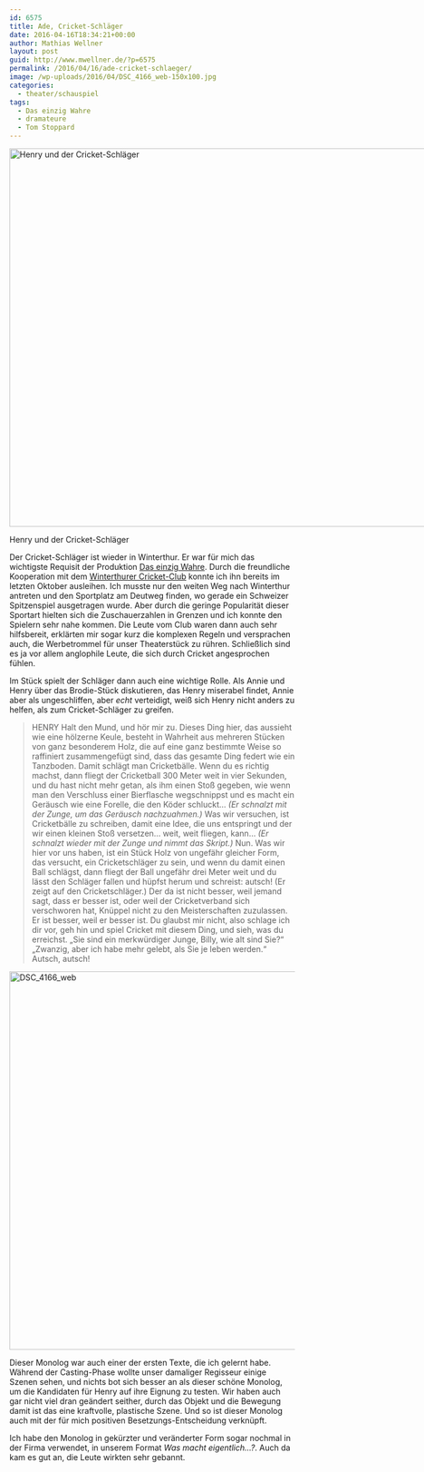 ```yaml
---
id: 6575
title: Ade, Cricket-Schläger
date: 2016-04-16T18:34:21+00:00
author: Mathias Wellner
layout: post
guid: http://www.mwellner.de/?p=6575
permalink: /2016/04/16/ade-cricket-schlaeger/
image: /wp-uploads/2016/04/DSC_4166_web-150x100.jpg
categories:
  - theater/schauspiel
tags:
  - Das einzig Wahre
  - dramateure
  - Tom Stoppard
---
```

<div id="attachment_6576" style="width: 1010px" class="wp-caption aligncenter">
  <img src="http://www.mwellner.de/wp-uploads/2016/04/DSC_4172_web.jpg" alt="Henry und der Cricket-Schläger" width="1000" height="667" class="size-full wp-image-6576" srcset="http://www.mwellner.de/wp-uploads/2016/04/DSC_4172_web.jpg 1000w, http://www.mwellner.de/wp-uploads/2016/04/DSC_4172_web-350x233.jpg 350w, http://www.mwellner.de/wp-uploads/2016/04/DSC_4172_web-225x150.jpg 225w, http://www.mwellner.de/wp-uploads/2016/04/DSC_4172_web-150x100.jpg 150w" sizes="(max-width: 1000px) 100vw, 1000px" />
  
  <p class="wp-caption-text">
    Henry und der Cricket-Schläger
  </p>
</div>

Der Cricket-Schläger ist wieder in Winterthur. Er war für mich das wichtigste Requisit der Produktion [Das einzig Wahre](http://www.mwellner.de/schauspiel/das-einzig-wahre/ "Das einzig Wahre"). Durch die freundliche Kooperation mit dem <a href="http://www.winterthurcc.ch/" title="Winterthur Cricket Club" target="_blank">Winterthurer Cricket-Club</a> konnte ich ihn bereits im letzten Oktober ausleihen. Ich musste nur den weiten Weg nach Winterthur antreten und den Sportplatz am Deutweg finden, wo gerade ein Schweizer Spitzenspiel ausgetragen wurde. Aber durch die geringe Popularität dieser Sportart hielten sich die Zuschauerzahlen in Grenzen und ich konnte den Spielern sehr nahe kommen. Die Leute vom Club waren dann auch sehr hilfsbereit, erklärten mir sogar kurz die komplexen Regeln und versprachen auch, die Werbetrommel für unser Theaterstück zu rühren. Schließlich sind es ja vor allem anglophile Leute, die sich durch Cricket angesprochen fühlen. 

Im Stück spielt der Schläger dann auch eine wichtige Rolle. Als Annie und Henry über das Brodie-Stück diskutieren, das Henry miserabel findet, Annie aber als ungeschliffen, aber _echt_ verteidigt, weiß sich Henry nicht anders zu helfen, als zum Cricket-Schläger zu greifen.

> HENRY Halt den Mund, und hör mir zu. Dieses Ding hier, das aussieht wie eine hölzerne Keule, besteht in Wahrheit aus mehreren Stücken von ganz besonderem Holz, die auf eine ganz bestimmte Weise so raffiniert zusammengefügt sind, dass das gesamte Ding federt wie ein Tanzboden. Damit schlägt man Cricketbälle. Wenn du es richtig machst, dann fliegt der Cricketball 300 Meter weit in vier Sekunden, und du hast nicht mehr getan, als ihm einen Stoß gegeben, wie wenn man den Verschluss einer Bierflasche wegschnippst und es macht ein Geräusch wie eine Forelle, die den Köder schluckt&#8230; _(Er schnalzt mit der Zunge, um das Geräusch nachzuahmen.)_ Was wir versuchen, ist Cricketbälle zu schreiben, damit eine Idee, die uns entspringt und der wir einen kleinen Stoß versetzen&#8230; weit, weit fliegen, kann&#8230; _(Er schnalzt wieder mit der Zunge und nimmt das Skript.)_ Nun. Was wir hier vor uns haben, ist ein Stück Holz von ungefähr gleicher Form, das versucht, ein Cricketschläger zu sein, und wenn du damit einen Ball schlägst, dann fliegt der Ball ungefähr drei Meter weit und du lässt den Schläger fallen und hüpfst herum und schreist: autsch! (Er zeigt auf den Cricketschläger.) Der da ist nicht besser, weil jemand sagt, dass er besser ist, oder weil der Cricketverband sich verschworen hat, Knüppel nicht zu den Meisterschaften zuzulassen. Er ist besser, weil er besser ist. Du glaubst mir nicht, also schlage ich dir vor, geh hin und spiel Cricket mit diesem Ding, und sieh, was du erreichst. „Sie sind ein merkwürdiger Junge, Billy, wie alt sind Sie?“ „Zwanzig, aber ich habe mehr gelebt, als Sie je leben werden.“ Autsch, autsch! 

<img src="http://www.mwellner.de/wp-uploads/2016/04/DSC_4166_web.jpg" alt="DSC_4166_web" width="1000" height="667" class="aligncenter size-full wp-image-6578" srcset="http://www.mwellner.de/wp-uploads/2016/04/DSC_4166_web.jpg 1000w, http://www.mwellner.de/wp-uploads/2016/04/DSC_4166_web-350x233.jpg 350w, http://www.mwellner.de/wp-uploads/2016/04/DSC_4166_web-225x150.jpg 225w, http://www.mwellner.de/wp-uploads/2016/04/DSC_4166_web-150x100.jpg 150w" sizes="(max-width: 1000px) 100vw, 1000px" />

Dieser Monolog war auch einer der ersten Texte, die ich gelernt habe. Während der Casting-Phase wollte unser damaliger Regisseur einige Szenen sehen, und nichts bot sich besser an als dieser schöne Monolog, um die Kandidaten für Henry auf ihre Eignung zu testen. Wir haben auch gar nicht viel dran geändert seither, durch das Objekt und die Bewegung damit ist das eine kraftvolle, plastische Szene. Und so ist dieser Monolog auch mit der für mich positiven Besetzungs-Entscheidung verknüpft. 

Ich habe den Monolog in gekürzter und veränderter Form sogar nochmal in der Firma verwendet, in unserem Format _Was macht eigentlich&#8230;?_. Auch da kam es gut an, die Leute wirkten sehr gebannt.